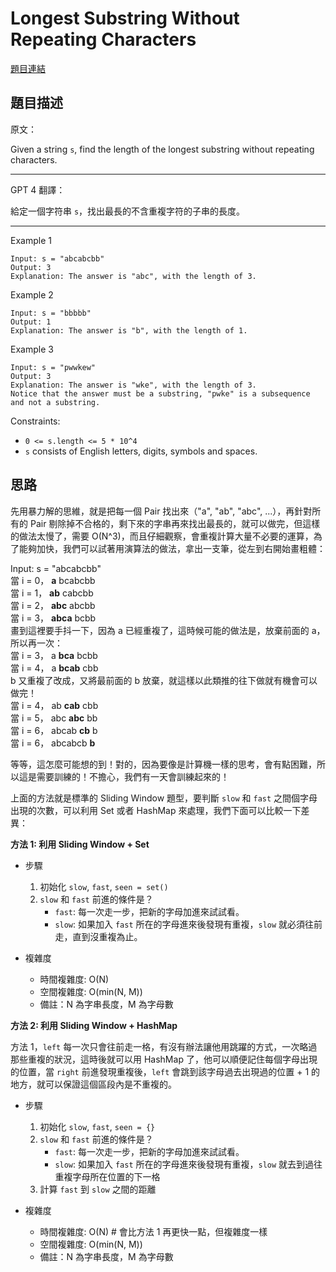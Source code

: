 # Longest Substring Without Repeating Characters

[題目連結](https://leetcode.com/problems/longest-substring-without-repeating-characters/)

## 題目描述
原文：

Given a string `s`, find the length of the longest 
substring without repeating characters.

----

GPT 4 翻譯：

給定一個字符串 `s`，找出最長的不含重複字符的子串的長度。

----

Example 1
```
Input: s = "abcabcbb"
Output: 3
Explanation: The answer is "abc", with the length of 3.
```

Example 2
```
Input: s = "bbbbb"
Output: 1
Explanation: The answer is "b", with the length of 1.
```

Example 3
```
Input: s = "pwwkew"
Output: 3
Explanation: The answer is "wke", with the length of 3.
Notice that the answer must be a substring, "pwke" is a subsequence and not a substring.
```

Constraints:

* `0 <= s.length <= 5 * 10^4`
* `s` consists of English letters, digits, symbols and spaces.


## 思路

先用暴力解的思維，就是把每一個 Pair 找出來（"a", "ab", "abc", ...），再針對所有的 Pair 剔除掉不合格的，剩下來的字串再來找出最長的，就可以做完，但這樣的做法太慢了，需要 O(N^3)，而且仔細觀察，會重複計算大量不必要的運算，為了能夠加快，我們可以試著用演算法的做法，拿出一支筆，從左到右開始畫粗體：  

Input: s = "abcabcbb"  
當 i = 0， **a** bcabcbb  
當 i = 1， **ab** cabcbb  
當 i = 2， **abc** abcbb  
當 i = 3， **abca** bcbb  
畫到這裡要手抖一下，因為 a 已經重複了，這時候可能的做法是，放棄前面的 a，所以再一次：  
當 i = 3， a **bca** bcbb  
當 i = 4， a **bcab** cbb  
b 又重複了改成，又將最前面的 b 放棄，就這樣以此類推的往下做就有機會可以做完！  
當 i = 4， ab **cab** cbb  
當 i = 5， abc **abc** bb  
當 i = 6， abcab **cb** b  
當 i = 6， abcabcb **b**  

等等，這怎麼可能想的到！對的，因為要像是計算機一樣的思考，會有點困難，所以這是需要訓練的！不擔心，我們有一天會訓練起來的！  

上面的方法就是標準的 Sliding Window 題型，要判斷 `slow` 和 `fast` 之間個字母出現的次數，可以利用 Set 或者 HashMap 來處理，我們下面可以比較一下差異：

**方法 1: 利用 Sliding Window + Set**

* 步驟
    1. 初始化 `slow`, `fast`, `seen = set()`
    2. `slow` 和 `fast` 前進的條件是？
        - `fast`: 每一次走一步，把新的字母加進來試試看。
        - `slow`: 如果加入 `fast` 所在的字母進來後發現有重複，`slow` 就必須往前走，直到沒重複為止。
        
* 複雜度
    * 時間複雜度: O(N)   
    * 空間複雜度: O(min(N, M))
    * 備註：N 為字串長度，M 為字母數


**方法 2: 利用 Sliding Window + HashMap**

方法 1，`left` 每一次只會往前走一格，有沒有辦法讓他用跳躍的方式，一次略過那些重複的狀況，這時後就可以用 HashMap 了，他可以順便記住每個字母出現的位置，當 `right` 前進發現重複後，`left` 會跳到該字母過去出現過的位置 + 1 的地方，就可以保證這個區段內是不重複的。

* 步驟
    1. 初始化 `slow`, `fast`, `seen = {}`
    2. `slow` 和 `fast` 前進的條件是？
        - `fast`: 每一次走一步，把新的字母加進來試試看。
        - `slow`: 如果加入 `fast` 所在的字母進來後發現有重複，`slow` 就去到過往重複字母所在位置的下一格
    3. 計算 `fast` 到 `slow` 之間的距離

* 複雜度
    * 時間複雜度: O(N)   # 會比方法 1 再更快一點，但複雜度一樣
    * 空間複雜度: O(min(N, M))
    * 備註：N 為字串長度，M 為字母數

